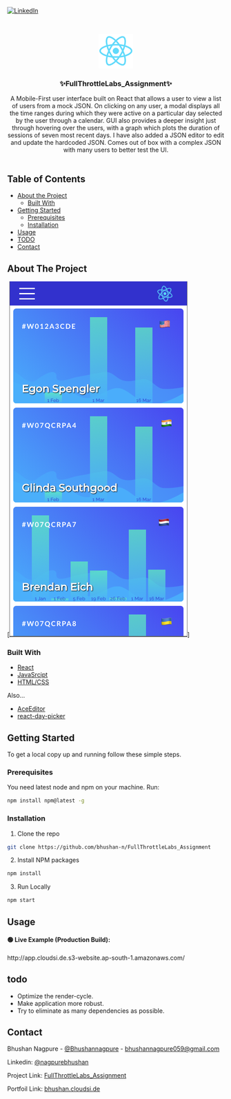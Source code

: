 
[![LinkedIn][linkedin-shield]][linkedin-url]



<!-- PROJECT LOGO -->
<br />
<p align="center">
  <a href="https://github.com/github_username/repo">
    <img src="/images/logo.png" alt="Logo" width="80" height="80">
  </a>

  <h3 align="center">✨FullThrottleLabs_Assignment✨</h3>

  <p align="center">
    A Mobile-First user interface built on React that allows a user to view a list of users from a mock JSON. On clicking on any user, a modal displays all the time ranges during which they were active on a particular day selected by the user through a calendar. GUI also provides a deeper insight just through hovering over the users, with a graph which plots the duration of sessions of seven most recent days.
    I have also added a JSON editor to edit and update the hardcoded JSON. Comes out of box with a complex JSON with many users to better test the UI.
    <br />
    <br />
  </p>
</p>



<!-- TABLE OF CONTENTS -->
## Table of Contents

* [About the Project](#about-the-project)
  * [Built With](#built-with)
* [Getting Started](#getting-started)
  * [Prerequisites](#prerequisites)
  * [Installation](#installation)
* [Usage](#usage)
* [TODO](#todo)
* [Contact](#contact)




<!-- ABOUT THE PROJECT -->
## About The Project

[![Product Name Screen Shot][product-screenshot]]


### Built With

* [React](https://reactjs.org/)
* [JavaSrcipt](https://developer.mozilla.org/en-US/docs/Web/JavaScript)
* [HTML/CSS](https://developer.mozilla.org/en-US/docs/Web/HTML)

Also...
* [AceEditor](https://github.com/securingsincity/react-ace)
* [react-day-picker](https://react-day-picker.js.org/)


<!-- GETTING STARTED -->
## Getting Started

To get a local copy up and running follow these simple steps.

### Prerequisites

You need latest node and npm on your machine.
Run:
```sh
npm install npm@latest -g
```

### Installation
 
1. Clone the repo
```sh
git clone https://github.com/bhushan-n/FullThrottleLabs_Assignment
```
2. Install NPM packages
```sh
npm install
```
3. Run Locally
```sh
npm start
```


<!-- USAGE  -->
## Usage

<h4>🟢  Live Example (Production Build):</h4> http://app.cloudsi.de.s3-website.ap-south-1.amazonaws.com/


<!-- TODO -->
## todo

* Optimize the render-cycle.
* Make application more robust.
* Try to eliminate as many dependencies as possible.


<!-- CONTACT -->
## Contact

Bhushan Nagpure - [@Bhushannagpure](https://twitter.com/Bhushannagpure) - bhushannagpure059@gmail.com

Linkedin: [@nagpurebhushan](https://www.linkedin.com/in/nagpurebhushan/)

Project Link: [FullThrottleLabs_Assignment](https://github.com/bhushan-n/FullThrottleLabs_Assignment)

Portfoil Link: [bhushan.cloudsi.de](https://bhushan.cloudsi.de/)







<!-- MARKDOWN LINKS & IMAGES -->
<!-- https://www.markdownguide.org/basic-syntax/#reference-style-links -->
[linkedin-shield]: https://img.shields.io/badge/-LinkedIn-black.svg?style=flat-square&logo=linkedin&colorB=555
[linkedin-url]: https://www.linkedin.com/in/nagpurebhushan/
[product-screenshot]: images/screenshot.png
